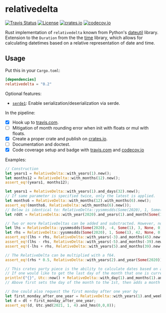 relativedelta
=============

[![Travis Status](https://img.shields.io/travis/com/timkaas/relativedelta/master?style=flat-square)](https://travis-ci.com/github/timkaas/relativedelta)
[![License](https://img.shields.io/github/license/timkaas/relativedelta?style=flat-square)](https://github.com/timkaas/relativedelta/blob/master/LICENSE)
[![crates.io](https://img.shields.io/crates/v/relativedelta?style=flat-square)](https://crates.io/crates/relativedelta)
[![codecov.io](https://img.shields.io/codecov/c/gh/timkaas/relativedelta?style=flat-square)](https://codecov.io/gh/timkaas/relativedelta)

Rust implementation of `relativedelta` known from Python's [dateutil](https://pypi.org/project/python-dateutil/) library.
Extension to the `Duration` from the the [time](https://github.com/rust-lang-deprecated/time) library, which allows for calculating datetimes based on a relative representation of date and time.

## Usage

Put this in your `Cargo.toml`:

```toml
[dependencies]
relativedelta = "0.2"
```

Optional features:
- [`serde1`][]: Enable serialization/deserialization via serde.

[`serde1`]: https://github.com/serde-rs/serde

In the pipeline:
- [X] Hook up to [travis.com](https://travis-ci.com/github/timkaas/relativedelta).
- [ ] Mitigation of month rounding error when init with floats or mul with floats.
- [X] Create a proper crate and publish on [crates.io](https://crates.io/).
- [ ] Documentation and doctest.
- [X] Code coverage setup and badge with [travis.com](https://travis-ci.com/github/timkaas/relativedelta) and [codecov.io](https://codecov.io/gh/timkaas/relativedelta)

Examples:

```rust
// Construction
let years1 = RelativeDelta::with_years(1).new();
let months12 = RelativeDelta::with_months(12).new();
assert_eq!(years1, months12);

let years1 = RelativeDelta::with_years(1).and_days(32).new();
// If same parameter is specified twice, only the latest is applied.
let months6 = RelativeDelta::with_months(12).with_months(6).new();
assert_eq!(months6, RelativeDelta::with_months(6).new());
// Below is identical to: RelativeDelta::yysmmsdds(Some(2020), 1, Some(1), 3, None, 12).new();
let rddt = RelativeDelta::with_year(2020).and_years(1).and_month(Some(1)).and_months(3).and_days(12).new();

// Two or more RelativeDeltas can be added and substracted. However, note that constants are lost in the process.
let lhs = RelativeDelta::yysmmsdds(Some(2020), -4, Some(1), 3, None, 0).new();
let rhs = RelativeDelta::yysmmsdds(Some(2020), 1, Some(1), 42, None, 0).new();
assert_eq!(lhs + rhs, RelativeDelta::with_years(-3).and_months(45).new());
assert_eq!(lhs - rhs, RelativeDelta::with_years(-5).and_months(-39).new());
assert_eq!(-lhs + rhs, RelativeDelta::with_years(5).and_months(39).new());

// The RelativeDelta can be multiplied with a f64.
assert_eq!(rhs * 0.5, RelativeDelta::with_years(2).and_year(Some(2020)).and_months(3).and_month(Some(1)).new());

// This crates party piece is the ability to calculate dates based on already existing chrono::DateTime
// If one would like to get the last day of the month that one is currently in, it could be done with:
println!("{}", Utc::now() + RelativeDelta::with_day(1).and_months(1).and_days(-1).new());
// Above first sets the day of the month to the 1st, then adds a month and subtracts a day.

// One could also request the first monday after one year by
let first_monday_after_one_year = RelativeDelta::with_years(1).and_weekday(Some((Weekday::Mon, 1))).new();
let d = dt + first_monday_after_one_year;
assert_eq!(d, Utc.ymd(2021, 1, 4).and_hms(0,0,0));
```
